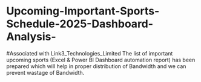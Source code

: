 # Upcoming-Important-Sports-Schedule-2025-Dashboard-Analysis-
#Associated with Link3_Technologies_Limited
The list of important upcoming sports (Excel &amp; Power BI Dashboard automation report) has been prepared which will help in proper distribution of Bandwidth and we can prevent wastage of Bandwidth.
